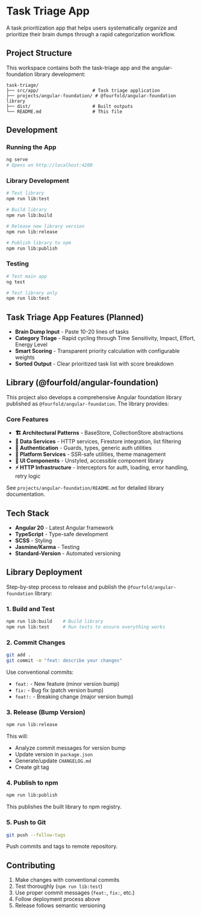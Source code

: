 # Task Triage App

A task prioritization app that helps users systematically organize and prioritize their brain dumps through a rapid categorization workflow.

## Project Structure

This workspace contains both the task-triage app and the angular-foundation library development:

```
task-triage/
├── src/app/                    # Task triage application
├── projects/angular-foundation/ # @fourfold/angular-foundation library
├── dist/                       # Built outputs
└── README.md                   # This file
```

## Development

### Running the App
```bash
ng serve
# Opens on http://localhost:4200
```

### Library Development
```bash
# Test library
npm run lib:test

# Build library
npm run lib:build

# Release new library version
npm run lib:release

# Publish library to npm
npm run lib:publish
```

### Testing
```bash
# Test main app
ng test

# Test library only
npm run lib:test
```

## Task Triage App Features (Planned)

- **Brain Dump Input** - Paste 10-20 lines of tasks
- **Category Triage** - Rapid cycling through Time Sensitivity, Impact, Effort, Energy Level
- **Smart Scoring** - Transparent priority calculation with configurable weights
- **Sorted Output** - Clear prioritized task list with score breakdown

## Library (@fourfold/angular-foundation)

This project also develops a comprehensive Angular foundation library published as `@fourfold/angular-foundation`. The library provides:

### Core Features
- **🏗️ Architectural Patterns** - BaseStore, CollectionStore abstractions
- **📡 Data Services** - HTTP services, Firestore integration, list filtering
- **🔐 Authentication** - Guards, types, generic auth utilities
- **🎨 Platform Services** - SSR-safe utilities, theme management
- **🧩 UI Components** - Unstyled, accessible component library
- **⚡ HTTP Infrastructure** - Interceptors for auth, loading, error handling, retry logic

See `projects/angular-foundation/README.md` for detailed library documentation.

## Tech Stack

- **Angular 20** - Latest Angular framework
- **TypeScript** - Type-safe development
- **SCSS** - Styling
- **Jasmine/Karma** - Testing
- **Standard-Version** - Automated versioning

## Library Deployment

Step-by-step process to release and publish the `@fourfold/angular-foundation` library:

### 1. Build and Test
```bash
npm run lib:build    # Build library
npm run lib:test     # Run tests to ensure everything works
```

### 2. Commit Changes
```bash
git add .
git commit -m "feat: describe your changes"
```
Use conventional commits:
- `feat:` - New feature (minor version bump)
- `fix:` - Bug fix (patch version bump)  
- `feat!:` - Breaking change (major version bump)

### 3. Release (Bump Version)
```bash
npm run lib:release
```
This will:
- Analyze commit messages for version bump
- Update version in `package.json`
- Generate/update `CHANGELOG.md`
- Create git tag

### 4. Publish to npm
```bash
npm run lib:publish
```
This publishes the built library to npm registry.

### 5. Push to Git
```bash
git push --follow-tags
```
Push commits and tags to remote repository.

## Contributing

1. Make changes with conventional commits
2. Test thoroughly (`npm run lib:test`)
3. Use proper commit messages (`feat:`, `fix:`, etc.)
4. Follow deployment process above
5. Release follows semantic versioning